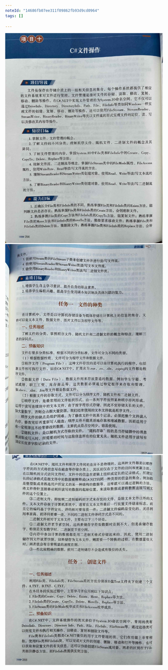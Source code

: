 ```yaml
---
noteId: "14686fb07ee311f09862fb93d9cd0964"
tags: []

---
```


![数组](../images/10-files/256.jpeg)
![数组](../images/10-files/257.jpeg)
![数组](../images/10-files/258.jpeg)